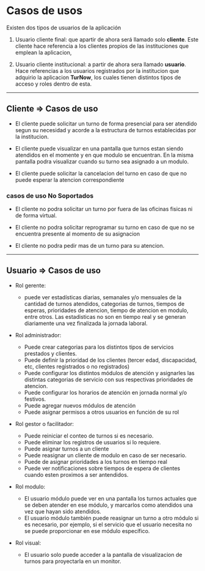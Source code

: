# Casos de usos

Existen dos tipos de usuarios de la aplicación

1. Usuario cliente final: que apartir de ahora será llamado solo __cliente__. Este  cliente hace referencia a los clientes propios de las instituciones que emplean la aplicacion, 

2. Usuario cliente institucional: a partir de ahora sera llamado __usuario__. Hace referencias a los usuarios registrados por la institucion que adquirio la aplicacion __TurNow__, los cuales tienen distintos tipos de acceso y roles dentro de esta.

***
## Cliente => Casos de uso

- El cliente puede solicitar un turno de forma presencial para ser atendido segun su necesidad y acorde a la estructura de turnos establecidas por la institucion.

- El cliente puede visualizar en una pantalla que turnos estan siendo atendidos en el momente y en que modulo se encuentran. En la misma pantalla podra visualizar cuando su turno sea asignado a un modulo.

- El cliente puede solicitar la cancelacion del turno en caso de que no puede esperar la atencion correspondiente


### casos de uso No Soportados

- El cliente no podra solicitar un turno por fuera de las oficinas fisicas ni de forma virtual.

- El cliente no podra solicitar reprogramar su turno en caso de que no se encuentra presente al momento de su asignacion

- El cliente no podra pedir mas de un turno para su atencion.

*** 
## Usuario => Casos de uso
  * Rol gerente:
    - puede ver estadísticas diarias, semanales y/o mensuales de la cantidad de turnos atendidos, categorias de turnos, tiempos de esperas, prioridades de atencion, tiempo de atencion en modulo, entre otros. Las estadisticas no son en tiempo real y se generan diariamente una vez finalizada la jornada laboral.
    
  * Rol administrador:
    - Puede crear categorias para los distintos tipos de servicios prestados y clientes.
    - Puede definir la prioridad de los clientes (tercer edad, discapacidad, etc, clientes registrados o no registrados)
    - Puede configurar los distintos módulos de atención y asignarles las distintas categorias de servicio con sus respectivas prioridades de atencion.
    - Puede configurar los horarios de atención en jornada normal y/o festivos.      
    - Puede agregar nuevos módulos de atención
    - Puede asignar permisos a otros usuarios en función de su rol

  * Rol gestor o facilitador:
    - Puede reiniciar el conteo de turnos si es necesario.
    - Puede eliminar los registros de usuarios si lo requiere.
    - Puede asignar turnos a un cliente
    - Puede reasignar un cliente de modulo en caso de ser necesario.
    - Puede de asignar prioridades a los turnos en tiempo real 
    - Puede ver notificaciones sobre tiempos de espera de clientes cuando esten proximos a ser antendidos.

  * Rol modulo:
    - El usuario módulo puede ver en una pantalla los turnos actuales que se deben atender en ese módulo, y marcarlos como atendidos una vez que hayan sido atendidos.
    - El usuario módulo también puede reasignar un turno a otro módulo si es necesario, por ejemplo, si el servicio que el usuario necesita no se puede proporcionar en ese módulo específico.

  * Rol visual:
    - El usuario solo puede acceder a la pantalla de visualizacion de turnos para proyectarla en un monitor.
